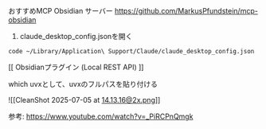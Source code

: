 
おすすめMCP Obsidian サーバー
https://github.com/MarkusPfundstein/mcp-obsidian


1.  claude_desktop_config.jsonを開く

```
code ~/Library/Application\ Support/Claude/claude_desktop_config.json
```


[[ Obsidianプラグイン (Local REST API) ]]


which uvxとして、uvxのフルパスを貼り付ける

![[CleanShot 2025-07-05 at 14.13.16@2x.png]]


参考: https://www.youtube.com/watch?v=_PiRCPnQmgk